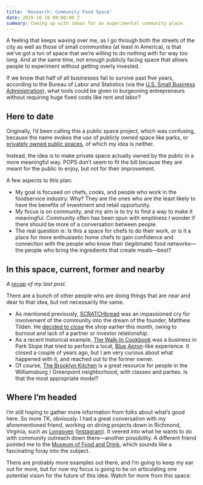 ```yaml
---
title: 'Research: Community Food Space'
date: 2015-10-18 00:00:00 Z
summary: Coming up with ideas for an experimental community place.
---
```


A feeling that keeps waving over me, as I go through both the streets of the city as well as those of small communities (at least in America), is that we’ve got a ton of space that we’re willing to do nothing with for way too long. And at the same time, not enough publicly facing space that allows people to experiment without getting overly invested.

If we know that half of all businesses fail to survive past five years, according to the Bureau of Labor and Statistics (via the [U.S. Small Business Administration][sba]), what tools could be given to burgeoning entrepreneurs without requiring huge fixed costs like rent and labor?

## Here to date

Originally, I’d been calling this a public space project, which was confusing, because the name evokes the use of publicly owned space like parks, or [privately owned public spaces][pops], of which my idea is neither.

Instead, the idea is to make private space actually owned by the public in a more meaningful way. POPS don’t seem to fit the bill because they are meant for the public to enjoy, but not for their improvement.

[pops]: http://apops.mas.org
[pops-2000]: http://www.nytimes.com/2000/10/15/realestate/public-realm-private-property-new-study-identifies-rates-hundreds-spaces-that.html
[pops-2015]: http://www.nytimes.com/2015/09/08/nyregion/unwelcome-mat-is-out-at-some-of-new-yorks-privately-owned-public-spaces.html?_r=1
[sba]: https://www.sba.gov/

A few aspects to this plan:

- My goal is focused on chefs, cooks, and people who work in the foodservice industry. Why? They are the ones who are the least likely to have the benefits of investment and retail opportunity.
- My focus is on community, and my aim is to try to find a way to make it meaningful. Community often has been spun with emptiness I wonder if there should be more of a conversation between people.
- The real question is: Is this a space for chefs to do their work, or is it a place for more enthusiastic home chefs to gain confidence and connection with the people who know their (legitimate) food networks—the people who bring the ingredients that create meals—best?

## In this space, current, former and nearby

_A [recap][] of my last post._

[recap]: http://nicbarajas.github.io/sva-ixd-thesis/2015/10/12/switching-gears/

There are a bunch of other people who are doing things that are near and dear to that idea, but not necessarily the same.

- As mentioned previously, [SCRATCHbread][] was an impassioned cry for involvement of the community into the dream of the founder, Matthew Tilden. He [decided to close][email-to-folks] the shop earlier this month, owing to burnout and lack of a partner or investor relationship.
- As a recent historical example, [The Walk-In Cookbook][twic] was a business in Park Slope that tried to perform a local, [Blue Apron][]-like experience. It closed a couple of years ago, but I am very curious about what happened with it, and reached out to the former owner.
- Of course, [The Brooklyn Kitchen][] is a great resource for people in the Williamsburg / Greenpoint neighborhood, with classes and parties. Is that the most appropriate model?

[SCRATCHbread]: http://scratchbread.com
[kickstarter-campaign]: https://www.kickstarter.com/projects/1105420724/dough
[email-to-folks]: http://us10.campaign-archive2.com/?u=89ac6db4e0cd97c69902fca83&id=e2b99a855e
[twic]: http://www.heresparkslope.com/home/2014/2/17/closed-for-business-the-walk-in-cookbook-72-7th-avenue.html
[Blue Apron]: https://www.blueapron.com/
[The Brooklyn Kitchen]: http://www.thebrooklynkitchen.com

## Where I’m headed

I’m still hoping to gather more information from folks about what’s good here. So more TK, obviously. I had a great conversation with my aforementioned friend, working on dining projects down in Richmond, Virginia, such as [Longoven][] ([Instagram][longoven IG]). It veered into what he wants to do with community outreach down there—another possibility. A different friend pointed me to the [Museum of Food and Drink][mofad], which sounds like a fascinating foray into the subject.

[Longoven]: http://www.longovenrva.com/
[longoven IG]: https://instagram.com/longovenrva/
[mofad]: http://www.mofad.org

There are probably more examples out there, and I’m going to keep my ear out for more, but for now my focus is going to be on articulating one potential vision for the future of this idea. Watch for more from this space.
